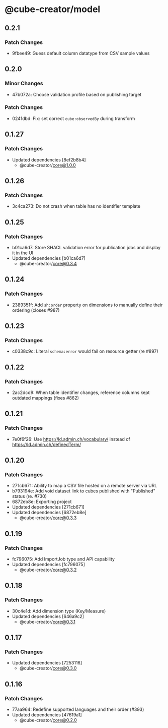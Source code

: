 # @cube-creator/model

## 0.2.1

### Patch Changes

- 9fbee49: Guess default column datatype from CSV sample values

## 0.2.0

### Minor Changes

- 47b072a: Choose validation profile based on publishing target

### Patch Changes

- 0241dbd: Fix: set correct `cube:observedBy` during transform

## 0.1.27

### Patch Changes

- Updated dependencies [8ef2b8b4]
  - @cube-creator/core@1.0.0

## 0.1.26

### Patch Changes

- 3c4ca273: Do not crash when table has no identifier template

## 0.1.25

### Patch Changes

- b01ca6d7: Store SHACL validation error for publication jobs and display it in the UI
- Updated dependencies [b01ca6d7]
  - @cube-creator/core@0.3.4

## 0.1.24

### Patch Changes

- 2389351f: Add `sh:order` property on dimensions to manually define their ordering (closes #987)

## 0.1.23

### Patch Changes

- c0338c9c: Literal `schema:error` would fail on resource getter (re #897)

## 0.1.22

### Patch Changes

- 2ac2dcd9: When table identifier changes, reference columns kept outdated mappings (fixes #862)

## 0.1.21

### Patch Changes

- 7e0f6f26: Use https://ld.admin.ch/vocabulary/ instead of https://ld.admin.ch/definedTerm/

## 0.1.20

### Patch Changes

- 271cb671: Ability to map a CSV file hosted on a remote server via URL
- b793194e: Add void dataset link to cubes published with "Published" status (re. #730)
- 6872eb8e: Exporting project
- Updated dependencies [271cb671]
- Updated dependencies [6872eb8e]
  - @cube-creator/core@0.3.3

## 0.1.19

### Patch Changes

- fc796075: Add ImportJob type and API capability
- Updated dependencies [fc796075]
  - @cube-creator/core@0.3.2

## 0.1.18

### Patch Changes

- 30c4e1d: Add dimension type (Key/Measure)
- Updated dependencies [646a9c2]
  - @cube-creator/core@0.3.1

## 0.1.17

### Patch Changes

- Updated dependencies [7253116]
  - @cube-creator/core@0.3.0

## 0.1.16

### Patch Changes

- 77aa964: Redefine supported languages and their order (#393)
- Updated dependencies [47619a1]
  - @cube-creator/core@0.2.0
